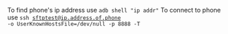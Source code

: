 To find phone's ip address use <code>adb shell "ip addr"</code>
To connect to phone use <code>ssh sftptest@ip.address.of.phone  -o UserKnownHostsFile=/dev/null   -p 8888 -T</code>
